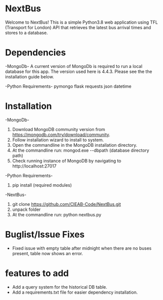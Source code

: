 # NextBus
Welcome to NextBus!
This is a simple Python3.8 web application using TFL (Transport for London) API that retrieves the latest bus arrival times and stores to a database. 

# Dependencies
-MongoDb-
A current version of MongoDb is required to run a local database for this app.
The version used here is 4.4.3.
Please see the the installation guide below.

-Python Requirements-
pymongo
flask
requests
json
datetime

# Installation
-MongoDb-
  1. Download MongoDB community version from https://mongodb.com/try/download/community.
  2. Follow installation wizard to install to system.
  3. Open the commandline in the MongoDB installation directory.
  4. At the commandline run: mongod.exe --dbpath (database directory path)
  5. Check running instance of MongoDB by navigating to http://localhost:27017

-Python Requirements-
  1. pip install (required modules)

-NextBus-
  1. git clone https://github.com/CIEAB-Code/NextBus.git
  2. unpack folder
  3. At the commandline run: python nextbus.py
  
# Buglist/Issue Fixes
- Fixed issue with empty table after midnight when there are no buses present, table now shows an error.

# features to add
- Add a query system for the historical DB table.
- Add a requirements.txt file for easier dependency installation.

